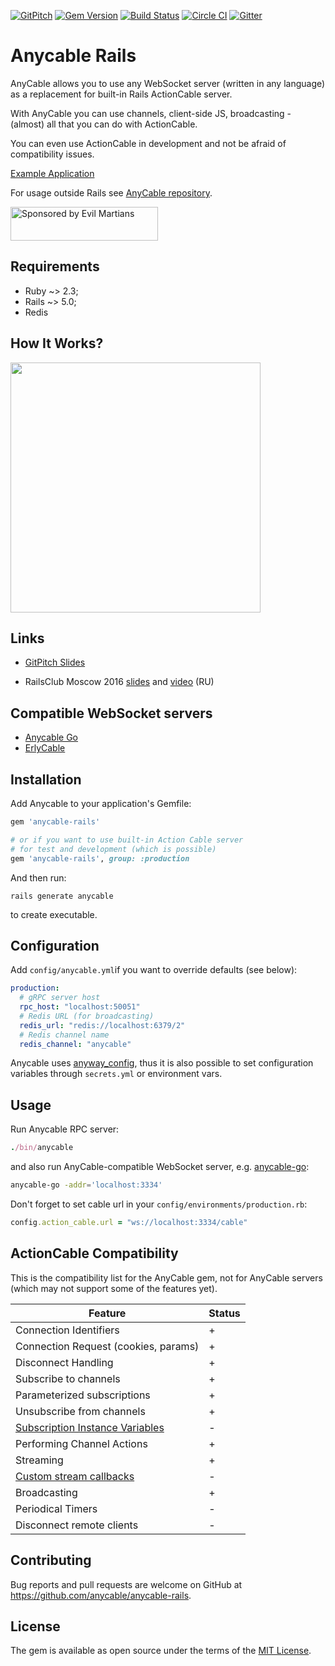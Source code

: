 [![GitPitch](https://gitpitch.com/assets/badge.svg)](https://gitpitch.com/anycable/anycable/master?grs=github) [![Gem Version](https://badge.fury.io/rb/anycable-rails.svg)](https://rubygems.org/gems/anycable-rails) [![Build Status](https://travis-ci.org/anycable/anycable-rails.svg?branch=master)](https://travis-ci.org/anycable/anycable-rails) [![Circle CI](https://circleci.com/gh/anycable/anycable-rails/tree/master.svg?style=svg)](https://circleci.com/gh/anycable/anycable-rails/tree/master)
[![Gitter](https://img.shields.io/badge/gitter-join%20chat%20%E2%86%92-brightgreen.svg)](https://gitter.im/anycable/Lobby)

# Anycable Rails

AnyCable allows you to use any WebSocket server (written in any language) as a replacement for built-in Rails ActionCable server.

With AnyCable you can use channels, client-side JS, broadcasting - (almost) all that you can do with ActionCable.

You can even use ActionCable in development and not be afraid of compatibility issues.

[Example Application](https://github.com/anycable/anycable_demo)

For usage outside Rails see [AnyCable repository](https://github.com/anycable/anycable).

<a href="https://evilmartians.com/">
<img src="https://evilmartians.com/badges/sponsored-by-evil-martians.svg" alt="Sponsored by Evil Martians" width="236" height="54"></a>

## Requirements

- Ruby ~> 2.3;
- Rails ~> 5.0;
- Redis

## How It Works?

<img src="https://trello-attachments.s3.amazonaws.com/5781e0ed48e4679e302833d3/820x987/5b6a305417b04e20e75f49c5816e027c/Anycable_vs_ActionCable_copy.jpg" width="400" />

## Links

- [GitPitch Slides](https://gitpitch.com/anycable/anycable/master?grs=github)

- RailsClub Moscow 2016 [slides](https://speakerdeck.com/palkan/railsclub-moscow-2016-anycable) and [video](https://www.youtube.com/watch?v=-k7GQKuBevY&list=PLiWUIs1hSNeOXZhotgDX7Y7qBsr24cu7o&index=4) (RU)


## Compatible WebSocket servers

- [Anycable Go](https://github.com/anycable/anycable-go)
- [ErlyCable](https://github.com/anycable/erlycable)


## Installation

Add Anycable to your application's Gemfile:

```ruby
gem 'anycable-rails'

# or if you want to use built-in Action Cable server
# for test and development (which is possible)
gem 'anycable-rails', group: :production
```

And then run:

```shell
rails generate anycable
```

to create executable.

## Configuration

Add `config/anycable.yml`if you want to override defaults (see below):

```yml
production:
  # gRPC server host
  rpc_host: "localhost:50051"
  # Redis URL (for broadcasting) 
  redis_url: "redis://localhost:6379/2"
  # Redis channel name
  redis_channel: "anycable"

```

Anycable uses [anyway_config](https://github.com/palkan/anyway_config), thus it is also possible to set configuration variables through `secrets.yml` or environment vars.

## Usage

Run Anycable RPC server:

```ruby
./bin/anycable
```

and also run AnyCable-compatible WebSocket server, e.g. [anycable-go](https://github.com/anycable/anycable-go):

```sh
anycable-go -addr='localhost:3334'
```

Don't forget to set cable url in your `config/environments/production.rb`:

```ruby
config.action_cable.url = "ws://localhost:3334/cable"
```

## ActionCable Compatibility

This is the compatibility list for the AnyCable gem, not for AnyCable servers (which may not support some of the features yet).

Feature                  | Status 
-------------------------|--------
Connection Identifiers   | +
Connection Request (cookies, params) | +
Disconnect Handling | +
Subscribe to channels | +
Parameterized subscriptions | +
Unsubscribe from channels | +
[Subscription Instance Variables](http://edgeapi.rubyonrails.org/classes/ActionCable/Channel/Streams.html) | -
Performing Channel Actions | +
Streaming | +
[Custom stream callbacks](http://edgeapi.rubyonrails.org/classes/ActionCable/Channel/Streams.html) | -
Broadcasting | +
Periodical Timers | -
Disconnect remote clients | -


## Contributing

Bug reports and pull requests are welcome on GitHub at https://github.com/anycable/anycable-rails.

## License
The gem is available as open source under the terms of the [MIT License](http://opensource.org/licenses/MIT).
